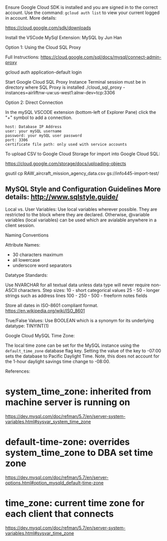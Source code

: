 Ensure Google Cloud SDK is installed and you are signed in to the correct account. Use the command:
`gcloud auth list` to view your current logged in account. More details:

https://cloud.google.com/sdk/downloads

Install the VSCode MySql Extension:
    MySQL by Jun Han

Option 1: Using the Cloud SQL Proxy

Full Instructions: https://cloud.google.com/sql/docs/mysql/connect-admin-proxy

gcloud auth application-default login

Start Google Cloud SQL Proxy Instance
Terminal session must be in directory where SQL Proxy is installed
./cloud_sql_proxy -instances=airliftnw-uw:us-west1:alnw-dev=tcp:3306

Option 2: Direct Connection

In the mySQL VSCODE extension (bottom-left of Explorer Pane) click the "+" symbol to add a
connection.

    host: Database IP Address
    user: your mySQL username
    password: your mySQL user password
    port: 3306
    certificate file path: only used with service accounts

To upload CSV to Google Cloud Storage for import into Google Cloud SQL:

https://cloud.google.com/storage/docs/uploading-objects

gsutil cp RAW_aircraft_mission_agency_data.csv gs://info445-import-test/

MySQL Style and Configuration Guidelines
More details: http://www.sqlstyle.guide/
---------------------------------------------------

Local vs. User Variables:
    Use local variables wherever possible. They are restricted to the block where they are declared.
    Otherwise, @variable variables (local variables) can be used which are avialable anywhere in a 
    client session. 

Naming Conventions

Attribute Names:
* 30 characters maximum
* all lowercase
* underscore word separators

Datatype Standards:

Use NVARCHAR for all textual data unless data type will never require non-ASCII characters.
Step sizes:
    10 - short categorical values
    25 - 
    50 - longer strings such as address lines
    100 - 
    250 - 
    500 - freeform notes fields

Store all dates in ISO-8601 compliant format. https://en.wikipedia.org/wiki/ISO_8601

True/False Values:
    Use BOOLEAN which is a synonym for its underlying datatype: TINYINT(1)


Google Cloud MySQL Time Zone:

The local time zone can be set for the MySQL instance using the `default_time_zone`
database flag key. Setting the value of the key to -07:00 sets the database to 
Pacific Daylight Time. Note, this does not account for the 1-hour daylight savings time change to -08:00. 

References:
# system_time_zone: inherited from machine server is running on
https://dev.mysql.com/doc/refman/5.7/en/server-system-variables.html#sysvar_system_time_zone

# default-time-zone: overrides system_time_zone to DBA set time zone
https://dev.mysql.com/doc/refman/5.7/en/server-options.html#option_mysqld_default-time-zone

# time_zone: current time zone for each client that connects
https://dev.mysql.com/doc/refman/5.7/en/server-system-variables.html#sysvar_time_zone
